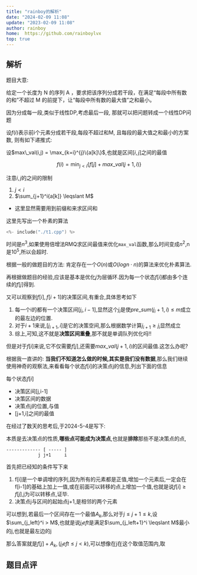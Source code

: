 ```yaml
---
title: "rainboy的解析"
date: "2024-02-09 11:08"
update: "2023-02-09 11:08"
author: rainboy
home:  https://github.com/rainboylvx
top: true
---
```


## 解析

题目大意:


给定一个长度为 N 的序列 A ，要求把该序列分成若干段，在满足“每段中所有数的和”不超过 M 的前提下，让“每段中所有数的最大值”之和最小。

因为分成每一段,类似于线性DP,考虑最后一段, 那就可以把问题转成一个线性DP问题

设$f(i)$表示前i个元素分成若干段,每段不超过和M, 且每段的最大值之和最小的方案数, 则有如下递推式:

设$max\_val(i,j) = \max_{k=i}^{j}\{a[k]\}$,也就是区间$[i,j]$之间的最值

$$
f(i) = \min_{j<i} \{ f[j] +  max\_val(j+1,i)\}
$$

注意$i,j$的之间的限制

1. $j<i$
2. $\sum_{j+1}^i{a[k]} \leqslant M$

- 这里显然需要用到前缀和来求区间和


这里先写出一个朴素的算法

```cpp
<%- include("./t1.cpp") %>
```

时间是$n^3$,如果使用倍增法RMQ求区间最值来优化`max_val`函数,那么时间变成$n^2$,n是$10^5$,所以会超时.

根据一般的做题目的方法: 肯定存在一个$O(n)$或$O(logn \cdot n)$的算法来优化朴素算法.

再根据做题目的经验,应该是基本是优化$j$为层循环.因为每一个状态$f[i]$都由多个连续的$f[j]$得到.

又可以观察到$f[i],f[i+1]$的决策区间,有重合,具体思考如下

1. 每一个i的都有一个决策区间$[j_i,i-1]$,显然这个$j_i$是使$pre\_sum(j_i+1,i) \leqslant m$成立的最左边的位置.
2. 对于$i+1$来说,$[j_{i+1},i]$是它的决策空间,那么根据数学计算$j_{i+1} \geqslant j_i$显然成立
3. 综上,可知,这不就是**决策区间重叠**,那不就是单调队列优化吗!!


但是对于$f[i]$来说,它不仅需要$f[j]$,还需要$max\_val(j+1,i)$的区间最值.这怎么办呢?

根据我一直讲的: **当我们不知道怎么做的时候,其实是我们没有数据**,那么我们继续使用神奇的观察法,来看看每个状态$f[i]$的决策点j的信息,列出下面的信息

每个状态$f[i]$

- 决策区间[j,i-1]
- 决策区间的数据
- 决策点j的位置,与值
- [j+1,i]之间的最值


在经过了数天的思考后,于2024-5-4是写下:

本质是去决策点的性质,**哪些点可能成为决策点**,也就是**排除**那些不是决策点的点,

```
------------- [ ----- ]
            j j+1     i
```

首先把已经知的条件写下来

1. f[i]是一个单调增的序列,因为所有的元素都是正值,增加一个元素后,一定会在f[i-1]的基础上加上一值,或在前面可以转移的点上增加一个值,也就是说$f[i] \geqslant f[j]$,j为可以转移点,证毕.
2. 决策点j与区间的起始点j+1,是相邻的两个元素

可以想到,若最后一个区间存在一个最值$A_k$,那么对于$j \leq j+1 \leqslant k$,设$\sum_{j_left}^i > M$,也就是说$j_left$是满足$\sum_{j_left+1}^i \leqslant M$最小的j,也就是最左边的j

那么答案就是$f[j] + A_k, (j_left\leqslant j < k)$,可以想像在j在这个取值范围内,取



## 题目点评
